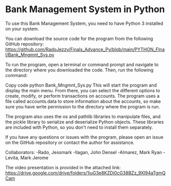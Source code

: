 # Bank Management System in Python

To use this Bank Management System, you need to have Python 3 installed on your system.

You can download the source code for the program from the following GitHub repository: https://github.com/RadoJezzy/Finals_Advance_Py/blob/main/PYTHON_FInal/Bank_Mngmnt_Sys.py

To run the program, open a terminal or command prompt and navigate to the directory where you downloaded the code. Then, run the following command:

Copy code
python Bank_Mngmnt_Sys.py
This will start the program and display the main menu. From there, you can select the different options to create, modify, or perform transactions on accounts. The program uses a file called accounts.data to store information about the accounts, so make sure you have write permission to the directory where the program is run.

The program also uses the os and pathlib libraries to manipulate files, and the pickle library to serialize and deserialize Python objects. These libraries are included with Python, so you don't need to install them separately.

If you have any questions or issues with the program, please open an issue on the GitHub repository or contact the author for assistance.

Collaborators:
-Rado, Jessmark
-Ilagan, John Densel 
-Almarez, Mark Ryan
-Levita, Mark Jerome

The video presentation is provided in the attached link: https://drive.google.com/drive/folders/1iuG3e8KZDi0cG38BZz_9Xl94aTgmQCam
